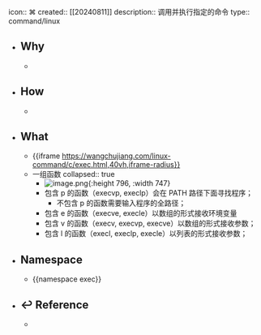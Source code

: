 icon:: ⌘
created:: [[20240811]]
description:: 调用并执行指定的命令
type:: command/linux

- ## Why
  -
- ## How
  -
- ## What
  - {{iframe https://wangchujiang.com/linux-command/c/exec.html,40vh,iframe-radius}}
  - 一组函数
    collapsed:: true
    - ![image.png](../assets/image_1649661927239_0.png){:height 796, :width 747}
    - 包含 p 的函数（execvp, execlp）会在 PATH 路径下面寻找程序；
      - 不包含 p 的函数需要输入程序的全路径；
    - 包含 e 的函数（execve, execle）以数组的形式接收环境变量
    - 包含 v 的函数（execv, execvp, execve）以数组的形式接收参数；
    - 包含 l 的函数（execl, execlp, execle）以列表的形式接收参数；
- ## Namespace
  - {{namespace exec}}
- ## ↩ Reference
  -